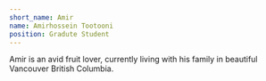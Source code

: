 ```yaml
---
short_name: Amir
name: Amirhossein Tootooni
position: Gradute Student
---
```

Amir is an avid fruit lover, currently living with his family in beautiful Vancouver British Columbia.